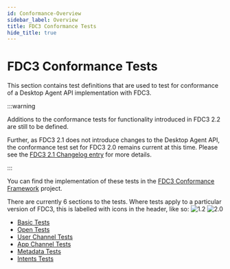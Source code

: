 ```yaml
---
id: Conformance-Overview
sidebar_label: Overview
title: FDC3 Conformance Tests
hide_title: true
---
```


# FDC3 Conformance Tests

This section contains test definitions that are used to test for conformance of a Desktop Agent API implementation with FDC3.

:::warning

Additions to the conformance tests for functionality introduced in FDC3 2.2 are still to be defined.

Further, as FDC3 2.1 does not introduce changes to the Desktop Agent API, the conformance test set for FDC3 2.0 remains current at this time. Please see the [FDC3 2.1 Changelog entry](https://github.com/finos/FDC3/blob/main/CHANGELOG.md#fdc3-standard-21---2023-09-13) for more details.

:::

You can find the implementation of these tests in the [FDC3 Conformance Framework](https://github.com/finos/FDC3-conformance-framework) project.

There are currently 6 sections to the tests.  Where tests apply to a particular version of FDC3, this is labelled with icons in the header, like so: ![1.2](https://img.shields.io/badge/FDC3-1.2-green) ![2.0](https://img.shields.io/badge/FDC3-2.0-blue)

- [Basic Tests](Basic-Tests.md)
- [Open Tests](Open-Tests.md)
- [User Channel Tests](User-Channel-Tests.md)
- [App Channel Tests](App-Channel-Tests.md)
- [Metadata Tests](Metadata-Tests.md)
- [Intents Tests](Intents-Tests.md)
